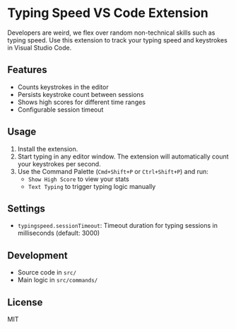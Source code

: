 # Typing Speed VS Code Extension

Developers are weird, we flex over random non-technical skills such as typing speed. Use this extension to track your typing speed and keystrokes in Visual Studio Code.

## Features

- Counts keystrokes in the editor
- Persists keystroke count between sessions
- Shows high scores for different time ranges
- Configurable session timeout

## Usage

1. Install the extension.
2. Start typing in any editor window. The extension will automatically count your keystrokes per second.
3. Use the Command Palette (`Cmd+Shift+P` or `Ctrl+Shift+P`) and run:
	- `Show High Score` to view your stats
	- `Text Typing` to trigger typing logic manually

## Settings

- `typingspeed.sessionTimeout`: Timeout duration for typing sessions in milliseconds (default: 3000)

## Development

- Source code in `src/`
- Main logic in `src/commands/`

## License

MIT
